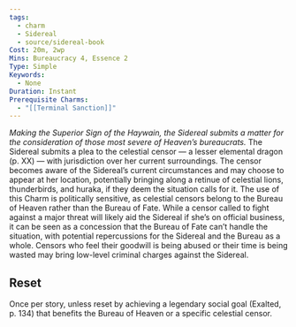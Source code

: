 ```yaml
---
tags:
  - charm
  - Sidereal
  - source/sidereal-book
Cost: 20m, 2wp
Mins: Bureaucracy 4, Essence 2
Type: Simple
Keywords:
  - None
Duration: Instant
Prerequisite Charms:
  - "[[Terminal Sanction]]"
---
```

*Making the Superior Sign of the Haywain, the Sidereal submits a matter for the consideration of those most severe of Heaven’s bureaucrats.*
The Sidereal submits a plea to the celestial censor — a lesser elemental dragon (p. XX) — with jurisdiction over her current surroundings. The censor becomes aware of the Sidereal’s current circumstances and may choose to appear at her location, potentially bringing along a retinue of celestial lions, thunderbirds, and huraka, if they deem the situation calls for it. The use of this Charm is politically sensitive, as celestial censors belong to the Bureau of Heaven rather than the Bureau of Fate. While a censor called to fight against a major threat will likely aid the Sidereal if she’s on official business, it can be seen as a concession that the Bureau of Fate can’t handle the situation, with potential repercussions for the Sidereal and the Bureau as a whole. Censors who feel their goodwill is being abused or their time is being wasted may bring low-level criminal charges against the Sidereal. 
## Reset
Once per story, unless reset by achieving a legendary social goal (Exalted, p. 134) that benefits the Bureau of Heaven or a specific celestial censor.